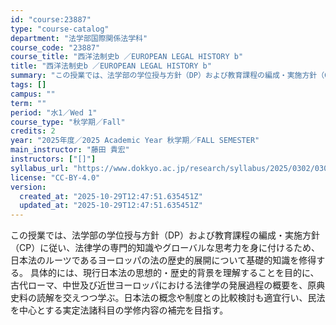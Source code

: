 ```yaml
---
id: "course:23887"
type: "course-catalog"
department: "法学部国際関係法学科"
course_code: "23887"
course_title: "西洋法制史b ／EUROPEAN LEGAL HISTORY b"
title: "西洋法制史b ／EUROPEAN LEGAL HISTORY b"
summary: "この授業では、法学部の学位授与方針（DP）および教育課程の編成・実施方針（CP）に従い、法律学の専門的知識やグローバルな思考力を身に付けるため、日本法のルーツであるヨーロッパの法の歴史的展開について基礎的知識を修得する。 具体的には、現行日…"
tags: []
campus: ""
term: ""
period: "水1／Wed 1"
course_type: "秋学期／Fall"
credits: 2
year: "2025年度／2025 Academic Year 秋学期／FALL SEMESTER"
main_instructor: "藤田 貴宏"
instructors: ["[]"]
syllabus_url: "https://www.dokkyo.ac.jp/research/syllabus/2025/0302/0302_23887_ja_JP.html"
license: "CC-BY-4.0"
version:
  created_at: "2025-10-29T12:47:51.635451Z"
  updated_at: "2025-10-29T12:47:51.635451Z"
---
```

この授業では、法学部の学位授与方針（DP）および教育課程の編成・実施方針（CP）に従い、法律学の専門的知識やグローバルな思考力を身に付けるため、日本法のルーツであるヨーロッパの法の歴史的展開について基礎的知識を修得する。 具体的には、現行日本法の思想的・歴史的背景を理解することを目的に、古代ローマ、中世及び近世ヨーロッパにおける法律学の発展過程の概要を、原典史料の読解を交えつつ学ぶ。日本法の概念や制度との比較検討も適宜行い、民法を中心とする実定法諸科目の学修内容の補完を目指す。

